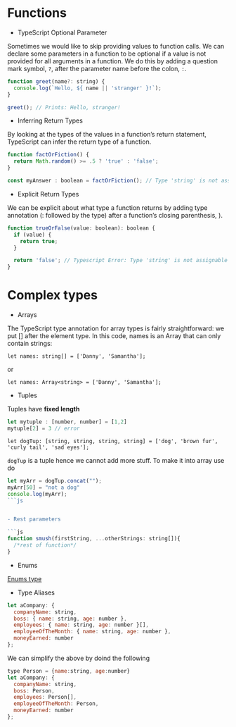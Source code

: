 # Functions

- TypeScript Optional Parameter

Sometimes we would like to skip providing values to function calls.
We can declare some parameters in a function to be optional if a value is not provided for all arguments in a function.
We do this by adding a question mark symbol, `?`, after the parameter name before the colon, `:`.


```js
function greet(name?: string) {
  console.log(`Hello, ${ name || 'stranger' }!`);
}

greet(); // Prints: Hello, stranger!
```

-  Inferring Return Types

By looking at the types of the values in a function’s return statement, TypeScript can infer the return type of a function.
```js
function factOrFiction() {
  return Math.random() >= .5 ? 'true' : 'false';
}

const myAnswer : boolean = factOrFiction(); // Type 'string' is not assignable to type 'boolean'
```

-  Explicit Return Types

We can be explicit about what type a function returns by adding type annotation (: followed by the type) after a function’s closing parenthesis, ).

```js
function trueOrFalse(value: boolean): boolean {
  if (value) {
    return true;
  }

  return 'false'; // Typescript Error: Type 'string' is not assignable to type 'boolean'.
}
```

# Complex types

- Arrays

The TypeScript type annotation for array types is fairly straightforward: we put [] after the element type. In this code, names is an Array that can only contain strings:

`let names: string[] = ['Danny', 'Samantha'];`

or

`let names: Array<string> = ['Danny', 'Samantha'];`

- Tuples

Tuples have **fixed length**

```js
let mytuple : [number, number] = [1,2]
mytuple[2] = 3 // error
```

`let dogTup: [string, string, string, string] = ['dog', 'brown fur', 'curly tail', 'sad eyes'];`

`dogTup` is a tuple hence we cannot add more stuff. To make it into array use do

```js
let myArr = dogTup.concat("");
myArr[50] = "not a dog"
console.log(myArr);
```js


- Rest parameters

```js
function smush(firstString, ...otherStrings: string[]){
  /*rest of function*/
}
```

- Enums

[Enums type](https://www.typescriptlang.org/docs/handbook/enums.html)

- Type Aliases


```js
let aCompany: { 
  companyName: string, 
  boss: { name: string, age: number }, 
  employees: { name: string, age: number }[], 
  employeeOfTheMonth: { name: string, age: number },  
  moneyEarned: number
};
```
We can simplify the above by doind the following

```js
type Person = {name:string, age:number}
let aCompany: {
  companyName: string, 
  boss: Person, 
  employees: Person[], 
  employeeOfTheMonth: Person,  
  moneyEarned: number
};
```




